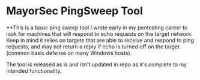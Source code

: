 # MayorSec PingSweep Tool

**This is a basic ping sweep tool I wrote early in my pentesting career to look for machines that will respond to echo requests on the target network.  Keep in mind it relies on targets that are able to receive and respond to ping requests, and may not return a reply if echo is turned off on the target (common basic defense on many Windows hosts).

The tool is released as is and isn't updated in repo as it's complete to my intended functionality.

